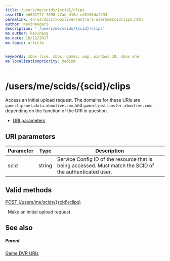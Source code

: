 ```yaml
---
title: /users/me/scids/{scid}/clips
assetID: ed8317f7-7898-47ad-d18d-cd5150daf293
permalink: en-us/docs/xboxlive/rest/uri-usersmescidclips.html
author: KevinAsgari
description: ' /users/me/scids/{scid}/clips'
ms.author: kevinasg
ms.date: 10/12/2017
ms.topic: article


keywords: xbox live, xbox, games, uwp, windows 10, xbox one
ms.localizationpriority: medium
---
```



# /users/me/scids/{scid}/clips
Access an initial upload request. 
The domains for these URIs are `gameclipsmetadata.xboxlive.com` and `gameclipstransfer.xboxlive.com`, depending on the function of the URI in question.
 
  * [URI parameters](#ID4EX)
 
<a id="ID4EX"></a>

 
## URI parameters
 
| Parameter| Type| Description| 
| --- | --- | --- | 
| scid| string| Service Config ID of the resource that is being accessed. Must match the SCID of the authenticated user.| 
  
<a id="ID4ETB"></a>

 
## Valid methods

[POST (/users/me/scids/{scid}/clips)](uri-usersmescidclipspost.md)

&nbsp;&nbsp;Make an initial upload request.
 
<a id="ID4E4B"></a>

 
## See also
 
<a id="ID4E6B"></a>

 
##### Parent 

[Game DVR URIs](atoc-reference-dvr.md)

   